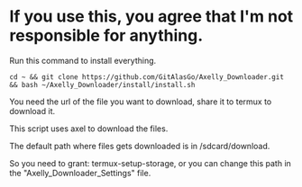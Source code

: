 # If you use this, you agree that I'm not responsible for anything.

Run this command to install everything.
```
cd ~ && git clone https://github.com/GitAlasGo/Axelly_Downloader.git && bash ~/Axelly_Downloader/install/install.sh
```
You need the url of the file you want to download, share it to termux to download it.

This script uses axel to download the files.

The default path where files gets downloaded is in /sdcard/download.

So you need to grant: termux-setup-storage, or you can change this path in the "Axelly_Downloader_Settings" file.
